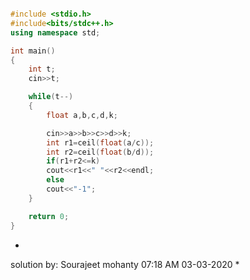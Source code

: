 ```cpp

#include <stdio.h>
#include<bits/stdc++.h>
using namespace std;

int main()
{
    int t;
    cin>>t;

    while(t--)
    {
        float a,b,c,d,k;

        cin>>a>>b>>c>>d>>k;
        int r1=ceil(float(a/c));
        int r2=ceil(float(b/d));
        if(r1+r2<=k)
        cout<<r1<<" "<<r2<<endl;
        else
        cout<<"-1";
    }

    return 0;
}

```

*
solution by:
Sourajeet mohanty
07:18 AM
03-03-2020
*
